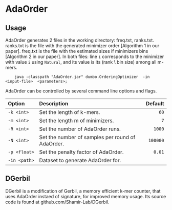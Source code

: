 # AdaOrder

## Usage

AdaOrder generates 2 files in the working directory: freq.txt, ranks.txt.
ranks.txt is the file with the generated minimizer order [Algorithm 1 in our paper]. 
freq.txt is the file with the estimated sizes if minimizers bins [Algorithm 2 in our paper]. 
In both files: line `i` corresponds to the minimizer with value `i` using `Natural`, and its value is its (rank \ bin size) among all m-mers.

        java -classpath "AdaOrder.jar" dumbo.OrderingOptimizer  -in <input-file>  <parameters>;      

AdaOrder can be controlled by several command line options and flags.

| Option               | Description   | Default |
|:---------------------|:--------------| -------:|
| `‑k <int>`   | Set the length of k-mers.  | `60` |
| `‑m <int>`          | Set the length m of minimizers.      |   `7` |
| `‑R <int>`    | Set the number of AdaOrder runs.      |    `1000` |
| `‑N <int>`          | Set the number of samples per round of AdaOrder.      |    `100000` |
| `‑p <float>`          | Set the penalty factor of AdaOrder.      |    `0.01` |
| `‑in <path>`                   | Dataset to generate AdaOrder for.      |    |

## DGerbil 
DGerbil is a modification of Gerbil, a memory efficient k-mer counter, that uses AdaOrder instaed of signature, for improved memory usage.
Its source code is found at github.com/Shamir-Lab/DGerbil.
